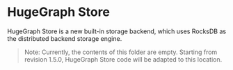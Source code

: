 # HugeGraph Store

HugeGraph Store is a new built-in storage backend, which uses
RocksDB as the distributed backend storage engine.

> Note: Currently, the contents of this folder are empty. Starting from revision 1.5.0, HugeGraph Store code will be adapted to this location.
